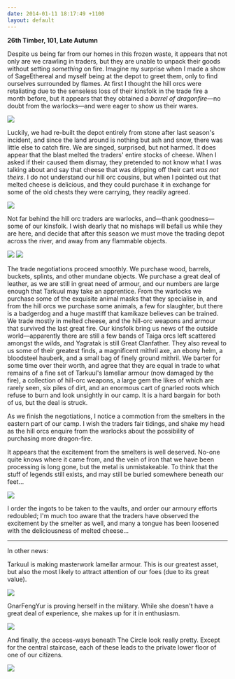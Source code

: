 ```yaml
---
date: 2014-01-11 18:17:49 +1100
layout: default
---
```


**26th Timber, 101, Late Autumn**

Despite us being far from our homes in this frozen waste, it appears that not only are we crawling in traders, but they are unable to unpack their goods without setting *something* on fire. Imagine my surprise when I made a show of SageEthereal and myself being at the depot to greet them, only to find ourselves surrounded by flames. At first I thought the hill orcs were retaliating due to the senseless loss of their kinsfolk in the trade fire a month before, but it appears that they obtained a *barrel of dragonfire*—no doubt from the warlocks—and were eager to show us their wares.

![](http://i.imgur.com/3284MWM.png)

<!--more-->

Luckily, we had re-built the depot entirely from stone after last season's incident, and since the land around is nothing but ash and snow, there was little else to catch fire. We are singed, surprised, but not harmed. It does appear that the blast melted the traders' entire stocks of cheese. When I asked if their caused them dismay, they pretended to not know what I was talking about and say that cheese that was dripping off their cart *was not theirs*. I do not understand our hill orc cousins, but when I pointed out that melted cheese is delicious, and they could purchase it in exchange for some of the old chests they were carrying, they readily agreed.

![](http://i.imgur.com/lQkI13o.png)

Not far behind the hill orc traders are warlocks, and—thank goodness—some of our kinsfolk. I wish dearly that no mishaps will befall us while they are here, and decide that after this season we must move the trading depot across the river, and away from any flammable objects.

![](http://i.imgur.com/okbOTj6.png)
![](http://i.imgur.com/uZ0XIL6.png)

The trade negotiations proceed smoothly. We purchase wood, barrels, buckets, splints, and other mundane objects. We purchase a great deal of leather, as we are still in great need of armour, and our numbers are large enough that Tarkuul may take an apprentice. From the warlocks we purchase some of the exquisite animal masks that they specialise in, and from the hill orcs we purchase some animals, a few for slaughter, but there is a badgerdog and a huge mastiff that kamikaze believes can be trained. We trade mostly in melted cheese, and the hill-orc weapons and armour that survived the last great fire. Our kinsfolk bring us news of the outside world—apparently there are still a few bands of Taiga orcs left scattered amongst the wilds, and Yagratak is still Great Clanfather. They also reveal to us some of their greatest finds, a magnificent mithril axe, an ebony helm, a bloodsteel hauberk, and a small bag of finely ground mithril. We barter for some time over their worth, and agree that they are equal in trade to what remains of a fine set of Tarkuul's lamellar armour (now damaged by the fire), a collection of hill-orc weapons, a large gem the likes of which are rarely seen, six piles of dirt, and an enormous cart of gnarled roots which refuse to burn and look unsightly in our camp. It is a hard bargain for both of us, but the deal is struck.

As we finish the negotiations, I notice a commotion from the smelters in the eastern part of our camp. I wish the traders fair tidings, and shake my head as the hill orcs enquire from the warlocks about the possibility of purchasing more dragon-fire.

It appears that the excitement from the smelters is well deserved. No-one quite knows where it came from, and the vein of iron that we have been processing is long gone, but the metal is unmistakeable. To think that the stuff of legends still exists, and may still be buried somewhere beneath our feet...

![](http://i.imgur.com/dO2bhuG.png)

I order the ingots to be taken to the vaults, and order our armoury efforts redoubled; I'm much too aware that the traders have observed the excitement by the smelter as well, and many a tongue has been loosened with the deliciousness of melted cheese...

---

In other news:

Tarkuul is making masterwork lamellar armour. This is our greatest asset, but also the most likely to attract attention of our foes (due to its great value).

![](http://i.imgur.com/ouhL9HK.png)

GnarFengYur is proving herself in the military. While she doesn't have a great deal of experience, she makes up for it in enthusiasm.

![](http://i.imgur.com/2asVCd0.png)

And finally, the access-ways beneath The Circle look really pretty. Except for the central staircase, each of these leads to the private lower floor of one of our citizens.

![](http://i.imgur.com/3sKhQSG.png)
